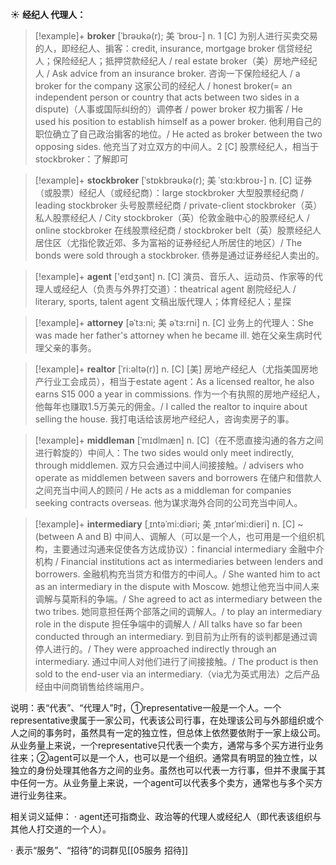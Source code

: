 ☀ <span class="category">**经纪人 代理人：**</span>
>[!example]+ <span class="vocabulary">**broker**</span> [ˈbrəʊkə(r); 美 ˈbroʊ-]
> <span class="definition">n. 1 [C] 为别人进行买卖交易的人，即经纪人、掮客：</span>credit, insurance, mortgage broker 信贷经纪人；保险经纪人；抵押贷款经纪人 / real estate broker（美）房地产经纪人 / Ask advice from an insurance broker. 咨询一下保险经纪人 / a broker for the company 这家公司的经纪人 / honest broker(= an independent person or country that acts between two sides in a dispute)（人事或国际纠纷的）调停者 / power broker 权力掮客 / He used his position to establish himself as a power broker. 他利用自己的职位确立了自己政治掮客的地位。/ He acted as broker between the two opposing sides. 他充当了对立双方的中间人。<span class="definition">2 [C] 股票经纪人，相当于stockbroker：</span>了解即可
           
>[!example]+ <span class="vocabulary">**stockbroker**</span> [ˈstɒkbrəʊkə(r); 美 ˈstɑ:kbroʊ-]
> <span class="definition">n. [C] 证券（或股票）经纪人（或经纪商）：</span>large stockbroker 大型股票经纪商 / leading stockbroker 头号股票经纪商 / private-client stockbroker（英）私人股票经纪人 / City stockbroker（英）伦敦金融中心的股票经纪人 / online stockbroker 在线股票经纪商 / stockbroker belt（英）股票经纪人居住区（尤指伦敦近郊、多为富裕的证券经纪人所居住的地区）/ The bonds were sold through a stockbroker. 债券是通过证券经纪人卖出的。

>[!example]+ <span class="vocabulary">**agent**</span> ['eɪdӡənt] 
> <span class="definition">n. [C] 演员、音乐人、运动员、作家等的代理人或经纪人（负责与外界打交道）：</span>theatrical agent 剧院经纪人 / literary, sports, talent agent 文稿出版代理人；体育经纪人；星探
                   
>[!example]+ <span class="vocabulary">**attorney**</span> [əˈtɜ:ni; 美 əˈtɜ:rni]
> <span class="definition">n. [C] 业务上的代理人：</span>She was made her father's attorney when he became ill. 她在父亲生病时代理父亲的事务。
           
>[!example]+ <span class="vocabulary">**realtor**</span> [ˈri:əltə(r)]
> <span class="definition">n. [C] [美] 房地产经纪人（尤指美国房地产行业工会成员），相当于estate agent：</span>As a licensed realtor, he also earns S15 000 a year in commissions. 作为一个有执照的房地产经纪人，他每年也赚取1.5万美元的佣金。/ I called the realtor to inquire about selling the house. 我打电话给该房地产经纪人，咨询卖房子的事。
           
>[!example]+ <span class="vocabulary">**middleman**</span> [ˈmɪdlmæn]
> <span class="definition">n. [C]（在不愿直接沟通的各方之间进行斡旋的）中间人：</span>The two sides would only meet indirectly, through middlemen. 双方只会通过中间人间接接触。/ advisers who operate as middlemen between savers and borrowers 在储户和借款人之间充当中间人的顾问 / He acts as a middleman for companies seeking contracts overseas. 他为谋求海外合同的公司充当中间人。
   
>[!example]+ <span class="vocabulary">**intermediary**</span> [ˌɪntəˈmi:diəri; 美 ˌɪntərˈmi:dieri]
> <span class="definition">n. [C] ~ (between A and B) 中间人、调解人（可以是一个人，也可用是一个组织机构，主要通过沟通来促使各方达成协议）：</span>financial intermediary 金融中介机构 / Financial institutions act as intermediaries between lenders and borrowers. 金融机构充当贷方和借方的中间人。/ She wanted him to act as an intermediary in the dispute with Moscow. 她想让他充当中间人来调解与莫斯科的争端。/ She agreed to act as intermediary between the two tribes. 她同意担任两个部落之间的调解人。/ to play an intermediary role in the dispute 担任争端中的调解人 / All talks have so far been conducted through an intermediary. 到目前为止所有的谈判都是通过调停人进行的。/ They were approached indirectly through an intermediary. 通过中间人对他们进行了间接接触。/ The product is then sold to the end-user via an intermediary.（via尤为英式用法）之后产品经由中间商销售给终端用户。

说明：表“代表”、“代理人”时，①representative一般是一个人。一个representative隶属于一家公司，代表该公司行事，在处理该公司与外部组织或个人之间的事务时，虽然具有一定的独立性，但总体上依然要依附于一家上级公司。从业务量上来说，一个representative只代表一个卖方，通常与多个买方进行业务往来；②agent可以是一个人，也可以是一个组织。通常具有明显的独立性，以独立的身份处理其他各方之间的业务。虽然也可以代表一方行事，但并不隶属于其中任何一方。从业务量上来说，一个agent可以代表多个卖方，通常也与多个买方进行业务往来。

相关词义延伸：
· agent还可指商业、政治等的代理人或经纪人（即代表该组织与其他人打交道的一个人）。

· 表示“服务”、“招待”的词群见[[05服务 招待]]
